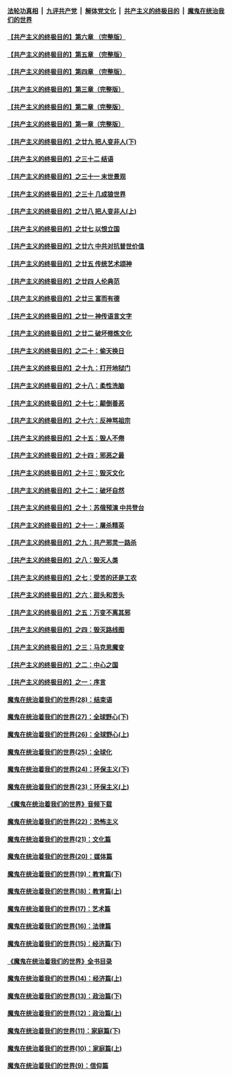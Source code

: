 

####  [法轮功真相](../../../../basic/blob/master/README.md?t=07010002) &nbsp;|&nbsp; [九评共产党](../../../../9ping.md/blob/master/README.md?t=07010002) &nbsp;|&nbsp; [解体党文化](../../../../jtdwh.md/blob/master/README.md?t=07010002)  &nbsp;|&nbsp; [共产主义的终极目的](../../../../gczydzjmd.md/blob/master/README.md?t=07010002) &nbsp;|&nbsp; [魔鬼在统治我们的世界](../../../../mgztzwmdsj.md/blob/master/README.md?t=07010002) 

#### [【共产主义的终极目的】第六章 （完整版）](../pages/nsc422/n11428913.md?t=07010002) 

#### [【共产主义的终极目的】第五章 （完整版）](../pages/nsc422/n11428912.md?t=07010002) 

#### [【共产主义的终极目的】第四章 （完整版）](../pages/nsc422/n11428907.md?t=07010002) 

#### [【共产主义的终极目的】第三章（完整版）](../pages/nsc422/n11428848.md?t=07010002) 

#### [【共产主义的终极目的】第二章（完整版）](../pages/nsc422/n11428831.md?t=07010002) 

#### [【共产主义的终极目的】第一章（完整版）](../pages/nsc422/n11417651.md?t=07010002) 

#### [【共产主义的终极目的】之廿九 把人变非人(下)](../pages/nsc422/n11344140.md?t=07010002) 

#### [【共产主义的终极目的】之三十二 结语](../pages/nsc422/n11360535.md?t=07010002) 

#### [【共产主义的终极目的】之三十一 末世景观](../pages/nsc422/n11351129.md?t=07010002) 

#### [【共产主义的终极目的】之三十 几成狼世界](../pages/nsc422/n11348280.md?t=07010002) 

#### [【共产主义的终极目的】之廿八 把人变非人(上)](../pages/nsc422/n11340492.md?t=07010002) 

#### [【共产主义的终极目的】之廿七 以恨立国](../pages/nsc422/n11336944.md?t=07010002) 

#### [【共产主义的终极目的】之廿六 中共对抗普世价值](../pages/nsc422/n11324785.md?t=07010002) 

#### [【共产主义的终极目的】之廿五 传统艺术颂神](../pages/nsc422/n11296396.md?t=07010002) 

#### [【共产主义的终极目的】之廿四 人伦典范](../pages/nsc422/n11296397.md?t=07010002) 

#### [【共产主义的终极目的】之廿三 富而有德](../pages/nsc422/n11283598.md?t=07010002) 

#### [【共产主义的终极目的】之廿一 神传语言文字](../pages/nsc422/n11263265.md?t=07010002) 

#### [【共产主义的终极目的】之廿二 破坏修炼文化](../pages/nsc422/n11245728.md?t=07010002) 

#### [【共产主义的终极目的】之二十：偷天换日](../pages/nsc422/n11238846.md?t=07010002) 

#### [【共产主义的终极目的】之十九：打开地狱门](../pages/nsc422/n11206376.md?t=07010002) 

#### [【共产主义的终极目的】之十八：柔性洗脑](../pages/nsc422/n11199994.md?t=07010002) 

#### [【共产主义的终极目的】之十七：颠倒善恶](../pages/nsc422/n11179782.md?t=07010002) 

#### [【共产主义的终极目的】之十六：反神骂祖宗](../pages/nsc422/n11166798.md?t=07010002) 

#### [【共产主义的终极目的】之十五：毁人不倦](../pages/nsc422/n11166792.md?t=07010002) 

#### [【共产主义的终极目的】之十四：邪恶之最](../pages/nsc422/n11150249.md?t=07010002) 

#### [【共产主义的终极目的】之十三：毁灭文化](../pages/nsc422/n11135227.md?t=07010002) 

#### [【共产主义的终极目的】之十二：破坏自然](../pages/nsc422/n11135214.md?t=07010002) 

#### [【共产主义的终极目的】之十：苏俄预演 中共登台](../pages/nsc422/n11118424.md?t=07010002) 

#### [【共产主义的终极目的】之十一：屠杀精英](../pages/nsc422/n11118442.md?t=07010002) 

#### [【共产主义的终极目的】之九：共产邪灵一路杀](../pages/nsc422/n11114139.md?t=07010002) 

#### [【共产主义的终极目的】之八：毁灭人类](../pages/nsc422/n11108503.md?t=07010002) 

#### [【共产主义的终极目的】之七：受苦的还是工农](../pages/nsc422/n11101809.md?t=07010002) 

#### [【共产主义的终极目的】之六：甜头和苦头](../pages/nsc422/n11096971.md?t=07010002) 

#### [【共产主义的终极目的】之五：万变不离其邪](../pages/nsc422/n11091285.md?t=07010002) 

#### [【共产主义的终极目的】之四：毁灭路线图](../pages/nsc422/n11086284.md?t=07010002) 

#### [【共产主义的终极目的】之三：马克思魔变](../pages/nsc422/n11061941.md?t=07010002) 

#### [【共产主义的终极目的】之二：中心之国](../pages/nsc422/n11047728.md?t=07010002) 

#### [【共产主义的终极目的】之一：序言](../pages/nsc422/n11086077.md?t=07010002) 

#### [魔鬼在统治着我们的世界(28)：结束语](../pages/nsc422/n10936246.md?t=07010002) 

#### [魔鬼在统治着我们的世界(27)：全球野心(下)](../pages/nsc422/n10928319.md?t=07010002) 

#### [魔鬼在统治着我们的世界(26)：全球野心(上)](../pages/nsc422/n10900318.md?t=07010002) 

#### [魔鬼在统治着我们的世界(25)：全球化](../pages/nsc422/n10788205.md?t=07010002) 

#### [魔鬼在统治着我们的世界(24)：环保主义(下)](../pages/nsc422/n10695307.md?t=07010002) 

#### [魔鬼在统治着我们的世界(23)：环保主义(上)](../pages/nsc422/n10688613.md?t=07010002) 

#### [《魔鬼在统治着我们的世界》音频下载](../pages/nsc422/n10635553.md?t=07010002) 

#### [魔鬼在统治着我们的世界(22)：恐怖主义](../pages/nsc422/n10614727.md?t=07010002) 

#### [魔鬼在统治着我们的世界(21)：文化篇](../pages/nsc422/n10597706.md?t=07010002) 

#### [魔鬼在统治着我们的世界(20)：媒体篇](../pages/nsc422/n10586579.md?t=07010002) 

#### [魔鬼在统治着我们的世界(19)：教育篇(下)](../pages/nsc422/n10564808.md?t=07010002) 

#### [魔鬼在统治着我们的世界(18)：教育篇(上)](../pages/nsc422/n10526970.md?t=07010002) 

#### [魔鬼在统治着我们的世界(17)：艺术篇](../pages/nsc422/n10499093.md?t=07010002) 

#### [魔鬼在统治着我们的世界(16)：法律篇](../pages/nsc422/n10485969.md?t=07010002) 

#### [魔鬼在统治着我们的世界(15)：经济篇(下)](../pages/nsc422/n10469975.md?t=07010002) 

#### [《魔鬼在统治着我们的世界》全书目录](../pages/nsc422/n10464261.md?t=07010002) 

#### [魔鬼在统治着我们的世界(14)：经济篇(上)](../pages/nsc422/n10457370.md?t=07010002) 

#### [魔鬼在统治着我们的世界(13)：政治篇(下)](../pages/nsc422/n10448270.md?t=07010002) 

#### [魔鬼在统治着我们的世界(12)：政治篇(上)](../pages/nsc422/n10444576.md?t=07010002) 

#### [魔鬼在统治着我们的世界(11)：家庭篇(下)](../pages/nsc422/n10440961.md?t=07010002) 

#### [魔鬼在统治着我们的世界(10)：家庭篇(上)](../pages/nsc422/n10435448.md?t=07010002) 

#### [魔鬼在统治着我们的世界(9)：信仰篇](../pages/nsc422/n10432159.md?t=07010002) 

